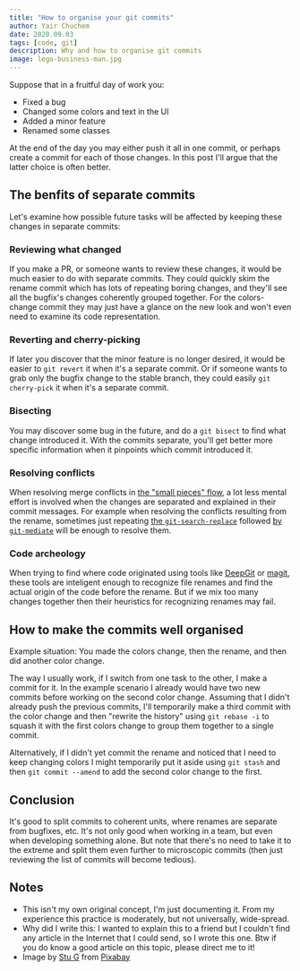 ```yaml
---
title: "How to organise your git commits"
author: Yair Chuchem
date: 2020.09.03
tags: [code, git]
description: Why and how to organise git commits
image: lego-business-man.jpg
---
```


Suppose that in a fruitful day of work you:

* Fixed a bug
* Changed some colors and text in the UI
* Added a minor feature
* Renamed some classes

At the end of the day you may either push it all in one commit, or perhaps create a commit for each of those changes. In this post I'll argue that the latter choice is often better.

## The benfits of separate commits

Let's examine how possible future tasks will be affected by keeping these changes in separate commits:

### Reviewing what changed

If you make a PR, or someone wants to review these changes, it would be much easier to do with separate commits. They could quickly skim the rename commit which has lots of repeating boring changes, and they'll see all the bugfix's changes coherently grouped together. For the colors-change commit they may just have a glance on the new look and won't even need to examine its code representation.

### Reverting and cherry-picking

If later you discover that the minor feature is no longer desired, it would be easier to `git revert` it when it's a separate commit. Or if someone wants to grab only the bugfix change to the stable branch, they could easily `git cherry-pick` it when it's a separate commit.

### Bisecting

You may discover some bug in the future, and do a `git bisect` to find what change introduced it. With the commits separate, you'll get better more specific information when it pinpoints which commit introduced it.

### Resolving conflicts

When resolving merge conflicts in [the "small pieces" flow](/posts/split-merge-to-smaller-pieces), a lot less mental effort is involved when the changes are separated and explained in their commit messages.
For example when resolving the conflicts resulting from the rename, sometimes just repeating [the `git-search-replace`](https://github.com/da-x/git-search-replace) followed [by `git-mediate`](/posts/git-mediate-stops-fear) will be enough to resolve them.

### Code archeology

When trying to find where code originated using tools like [DeepGit](https://www.syntevo.com/deepgit/) or [magit](https://magit.vc/), these tools are inteligent enough to recognize file renames and find the actual origin of the code before the rename. But if we mix too many changes together then their heuristics for recognizing renames may fail.

## How to make the commits well organised

Example situation: You made the colors change, then the rename, and then did another color change.

The way I usually work, if I switch from one task to the other, I make a commit for it. In the example scenario I already would have two new commits before working on the second color change. Assuming that I didn't already push the previous commits, I'll temporarily make a third commit with the color change and then "rewrite the history" using `git rebase -i` to squash it with the first colors change to group them together to a single commit.

Alternatively, if I didn't yet commit the rename and noticed that I need to keep changing colors I might temporarily put it aside using `git stash` and then `git commit --amend` to add the second color change to the first.

## Conclusion

It's good to split commits to coherent units, where renames are separate from bugfixes, etc. It's not only good when working in a team, but even when developing something alone. But note that there's no need to take it to the extreme and split them even further to microscopic commits (then just reviewing the list of commits will become tedious).

## Notes

* This isn't my own original concept, I'm just documenting it. From my experience this practice is moderately, but not universally, wide-spread.
* Why did I write this: I wanted to explain this to a friend but I couldn't find any article in the Internet that I could send, so I wrote this one. Btw if you do know a good article on this topic, please direct me to it!
* Image by <a href="https://pixabay.com/users/CapsandCapital-11428599/?utm_source=link-attribution&amp;utm_medium=referral&amp;utm_campaign=image&amp;utm_content=4250499">Stu G</a> from <a href="https://pixabay.com/?utm_source=link-attribution&amp;utm_medium=referral&amp;utm_campaign=image&amp;utm_content=4250499">Pixabay</a>
